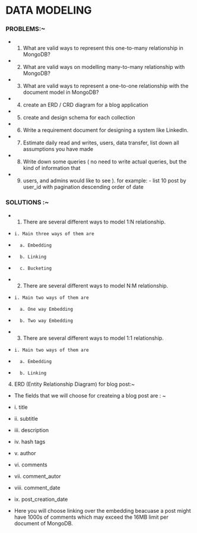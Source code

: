 # DATA MODELING

### PROBLEMS:~
- 1. What are valid ways to represent this one-to-many relationship in MongoDB?
- 2. What are valid ways on modelling many-to-many relationship with MongoDB?
- 3. What are valid ways to represent a one-to-one relationship with the document model in MongoDB?
- 4. create an ERD / CRD diagram for a blog application
- 5. create and design schema for each collection
- 6. Write a requirement document for designing a system like LinkedIn.
- 7. Estimate daily read and writes, users, data transfer, list down all assumptions you have made
- 8. Write down some queries ( no need to write actual queries, but the kind of information that 
- 9. users, and admins would like to see ). for example: - list 10 post by user_id with pagination descending order of date

### SOLUTIONS :~
- 1. There are several different ways to model 1:N relationship. 
-     i. Main three ways of them are 
-       a. Embedding
-       b. Linking
-       c. Bucketing

- 2. There are several different ways to model N:M relationship. 
-     i. Main two ways of them are 
-       a. One way Embedding
-       b. Two way Embedding

- 3. There are several different ways to model 1:1 relationship. 
-     i. Main two ways of them are 
-       a. Embedding
-       b. Linking

4. ERD (Entity Relationship Diagram) for blog post:~
- The fields that we will choose for createing a blog post are : ~
- i. title
- ii. subtitle
- iii. description
- iv. hash tags
- v. author
- vi. comments
- vii. comment_autor
- viii. comment_date
- ix. post_creation_date

- Here you will choose linking over the embedding beacuase a post might have 1000s of comments which may exceed the 16MB limit per document of MongoDB.
